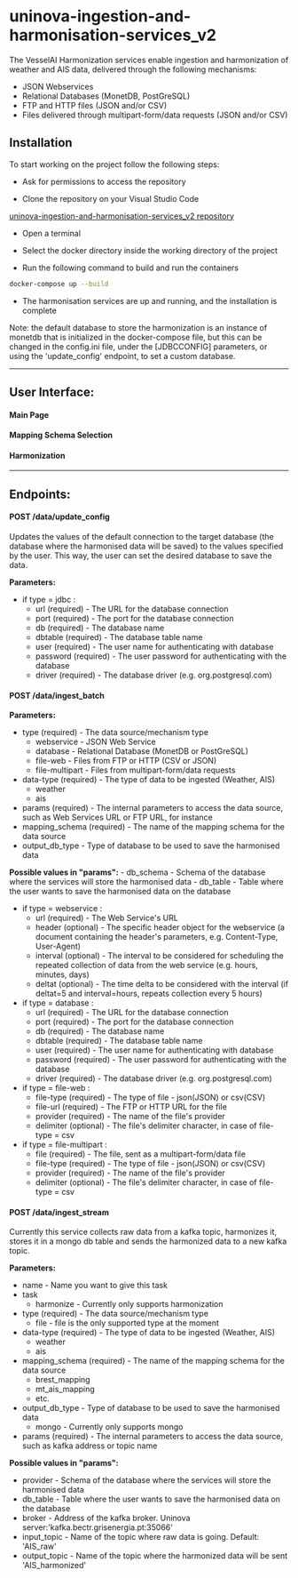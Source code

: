# uninova-ingestion-and-harmonisation-services_v2

The VesselAI Harmonization services enable ingestion and harmonization of weather and AIS data, delivered through the following mechanisms:
 - JSON Webservices
 - Relational Databases (MonetDB, PostGreSQL)
 - FTP and HTTP files (JSON and/or CSV)
 - Files delivered through multipart-form/data requests (JSON and/or CSV)

## Installation

To start working on the project follow the following steps:

* Ask for permissions to access the repository

* Clone the repository on your Visual Studio Code

[uninova-ingestion-and-harmonisation-services_v2 repository](https://github.com/VesselAI/uninova-ingestion-and-harmonisation-services_v2.git)

* Open a terminal

* Select the docker directory inside the working directory of the project

* Run the following command to build and run the containers
```bash
docker-compose up --build
```
* The harmonisation services are up and running, and the installation is complete

Note: the default database to store the harmonization is an instance of monetdb that is initialized in the docker-compose file, but this can be changed in the config.ini file, under the [JDBCCONFIG] parameters, or using the 'update_config' endpoint, to set a custom database.

--- 
## User Interface:
#### Main Page

#### Mapping Schema Selection
#### Harmonization
---
## Endpoints:
#### POST /data/update_config

Updates the values of the default connection to the target database (the database where the harmonised data will be saved) to the values specified by the user. This way, the user can set the desired database to save the data.

__Parameters:__
 - if type = jdbc :
    - url (required)            - The URL for the database connection
    - port (required)           - The port for the database connection
    - db (required)             - The database name
    - dbtable (required)        - The database table name
    - user (required)           - The user name for authenticating with database
    - password (required)       - The user password for authenticating with the database
    - driver (required)         - The database driver (e.g. org.postgresql.com)
#### POST /data/ingest_batch

__Parameters:__

 - type (required)              - The data source/mechanism type
    - webservice                - JSON Web Service
    - database                  - Relational Database (MonetDB or PostGreSQL)
    - file-web                  - Files from FTP or HTTP (CSV or JSON)
    - file-multipart            - Files from multipart-form/data requests
 - data-type (required)         - The type of data to be ingested (Weather, AIS)
    - weather
    - ais
 - params (required)            - The internal parameters to access the data source, such as Web Services URL or FTP URL, for instance
 - mapping_schema (required)    - The name of the mapping schema for the data source
 - output_db_type               - Type of database to be used to save the harmonised data


__Possible values in "params":__
    - db_schema                 - Schema of the database where the services will store the harmonised data
    - db_table                  - Table where the user wants to save the harmonised data on the database
    
 - if type = webservice :
    - url (required)            - The Web Service's URL
    - header (optional)         - The specific header object for the webservice (a document containing the header's parameters, e.g. Content-Type, User-Agent)
    - interval (optional)       - The interval to be considered for scheduling the repeated collection of data from the web service (e.g. hours, minutes, days)
    - deltat (optional)         - The time delta to be considered with the interval (if deltat=5 and interval=hours, repeats collection every 5 hours)
 - if type = database :
    - url (required)            - The URL for the database connection
    - port (required)           - The port for the database connection
    - db (required)             - The database name
    - dbtable (required)        - The database table name
    - user (required)           - The user name for authenticating with database
    - password (required)       - The user password for authenticating with the database
    - driver (required)         - The database driver (e.g. org.postgresql.com)
 - if type = file-web :
    - file-type (required)      - The type of file - json(JSON) or csv(CSV)
    - file-url (required)       - The FTP or HTTP URL for the file
    - provider (required)       - The name of the file's provider
    - delimiter (optional)      - The file's delimiter character, in case of file-type = csv
 - if type = file-multipart :
    - file (required)           - The file, sent as a multipart-form/data file
    - file-type (required)      - The type of file - json(JSON) or csv(CSV)
    - provider (required)       - The name of the file's provider
    - delimiter (optional)      - The file's delimiter character, in case of file-type = csv
#### POST /data/ingest_stream

Currently this service collects raw data from a kafka topic, harmonizes it, stores it in a mongo db table and sends the harmonized data to a new kafka topic.

__Parameters:__
 - name                         - Name you want to give this task
 - task
    - harmonize                 - Currently only supports harmonization
 - type (required)              - The data source/mechanism type
    - file                      - file is the only supported type at the moment
 - data-type (required)         - The type of data to be ingested (Weather, AIS)
    - weather
    - ais
 - mapping_schema (required)    - The name of the mapping schema for the data source
    - brest_mapping
    - mt_ais_mapping
    - etc.
 - output_db_type               - Type of database to be used to save the harmonised data
    - mongo                        - Currently only supports mongo
 - params (required)            - The internal parameters to access the data source, such as kafka address or topic name

__Possible values in "params":__
   - provider                 - Schema of the database where the services will store the harmonised data
   - db_table                 - Table where the user wants to save the harmonised data on the database
   - broker                   - Address of the kafka broker. Uninova server:'kafka.bectr.grisenergia.pt:35066'
   - input_topic              - Name of the topic where raw data is going. Default: 'AIS_raw'
   - output_topic             - Name of the topic where the harmonized data will be sent 'AIS_harmonized'
